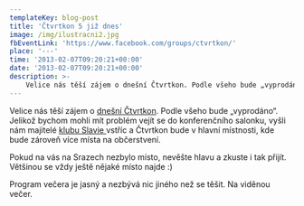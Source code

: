 ```yaml
---
templateKey: blog-post
title: 'Čtvrtkon 5 již dnes'
image: /img/ilustracni2.jpg
fbEventLink: 'https://www.facebook.com/groups/ctvrtkon/'
place: '---'
time: '2013-02-07T09:20:21+00:00'
date: '2013-02-07T09:20:21+00:00'
description: >-
    Velice nás těší zájem o dnešní Čtvrtkon. Podle všeho bude „vyprodáno“. Jelikož bychom mohli mít problém vejít se do konferenčního salonku, vyšli nám majitelé klubu Slavie vstří...
---
```

Velice nás těší zájem o [dnešní Čtvrtkon](http://srazy.info/ctvrtkon/3103 "Vývojářský Čtvrtkon - workflow tvorby webu, bezpečnost v PHP"). Podle všeho bude „vyprodáno“. Jelikož bychom mohli mít problém vejít se do konferenčního salonku, vyšli nám majitelé [klubu Slavie ](http://www.klubslavie.cz/ "Café klub Slavie")vstříc a Čtvrtkon bude v hlavní místnosti, kde bude zároveň více místa na občerstvení.

Pokud na vás na Srazech nezbylo místo, nevěšte hlavu a zkuste i tak přijít. Většinou se vždy ještě nějaké místo najde :)

Program večera je jasný a nezbývá nic jiného než se těšit. Na viděnou večer.